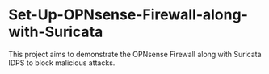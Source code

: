 # Set-Up-OPNsense-Firewall-along-with-Suricata
This project aims to demonstrate the OPNsense Firewall along with Suricata IDPS to block malicious attacks.
